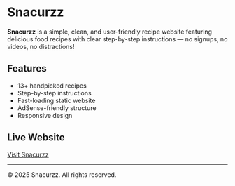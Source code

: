 # Snacurzz

**Snacurzz** is a simple, clean, and user-friendly recipe website featuring delicious food recipes with clear step-by-step instructions — no signups, no videos, no distractions!

## Features
- 13+ handpicked recipes
- Step-by-step instructions
- Fast-loading static website
- AdSense-friendly structure
- Responsive design

## Live Website
[Visit Snacurzz](https://yourusername.github.io/snacurzz/)

---

© 2025 Snacurzz. All rights reserved.
